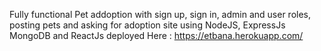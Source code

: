 Fully functional Pet addoption with sign up, sign in, admin and user roles, posting pets and asking for adoption  site using NodeJS, ExpressJs MongoDB and ReactJs 
deployed Here : https://etbana.herokuapp.com/
